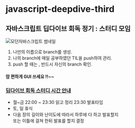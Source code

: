 # javascript-deepdive-third
## 자바스크립트 딥다이브 회독 정기 : 스터디 모임 <br />

![모던자바스크립트 썸네일](https://user-images.githubusercontent.com/34502254/155651222-6216069f-fe73-40f4-96f4-b7288e6ba7c5.png)<br />

1. 나만의 이름으로 branch를 생성.<br />
2. 나의 branch에 매일 공부하였던 TIL을 push하여 관리.<br />
3. push 할 때는 , 반드시 자신의 branch 확인. <br />

#### 맘 편하게 GUI 쓰세요 !!~~

### <u>딥다이브 회독 스터디 시간 안내</u>
- 월~금 22:00 ~ 23:30 읽고 정리 23:30 발표타임
- 토, 일 휴식
- 다음 장의 길이와 난이도에 따라서 하루에 다 하고 발표할지<br />
  또는 이틀에 걸쳐 한뒤 발표를 할지 결정
